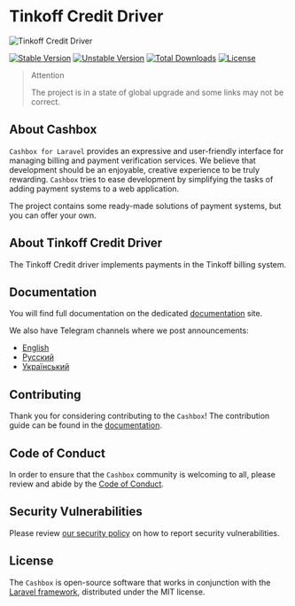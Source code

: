 # Tinkoff Credit Driver

![Tinkoff Credit Driver](https://preview.dragon-code.pro/cashbox/tinkoff-credit.svg?brand=laravel&preposition=none)

[![Stable Version][badge_stable]][link_packagist]
[![Unstable Version][badge_unstable]][link_packagist]
[![Total Downloads][badge_downloads]][link_packagist]
[![License][badge_license]][link_license]

> Attention
>
> The project is in a state of global upgrade and some links may not be correct.

## About Cashbox

`Cashbox for Laravel` provides an expressive and user-friendly interface for managing billing and payment verification
services.
We believe that development should be an enjoyable, creative experience to be truly rewarding.
`Cashbox` tries to ease development by simplifying the tasks of adding payment systems to a web application.

The project contains some ready-made solutions of payment systems, but you can offer your own.

## About Tinkoff Credit Driver

The Tinkoff Credit driver implements payments in the Tinkoff billing system.

## Documentation

You will find full documentation on the dedicated [documentation](https://cashbox-laravel.github.io/docs) site.

We also have Telegram channels where we post announcements:

- [English](https://t.me/dragon_code_news_en)
- [Русский](https://t.me/dragon_code_news)
- [Український](https://t.me/dragon_code_news_ua)

## Contributing

Thank you for considering contributing to the `Cashbox`!
The contribution guide can be found in the [documentation](https://cashbox-laravel.github.io/docs).

## Code of Conduct

In order to ensure that the `Cashbox` community is welcoming to all, please review and abide by
the [Code of Conduct](https://cashbox-laravel.github.io/docs).

## Security Vulnerabilities

Please review [our security policy](https://cashbox-laravel.github.io/docs) on how to report security vulnerabilities.

## License

The `Cashbox` is open-source software that works in conjunction with
the [Laravel framework](https://laravel.com/), distributed under the MIT license.


[badge_downloads]:      https://img.shields.io/packagist/dt/cashbox/tinkoff-credit.svg?style=flat-square

[badge_license]:        https://img.shields.io/packagist/l/cashbox/tinkoff-credit.svg?style=flat-square

[badge_stable]:         https://img.shields.io/github/v/release/cashbox/tinkoff-credit?label=stable&style=flat-square

[badge_unstable]:       https://img.shields.io/badge/unstable-dev--main-orange?style=flat-square

[link_license]:         LICENSE

[link_packagist]:       https://packagist.org/packages/cashbox/tinkoff-credit
